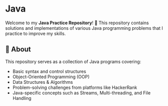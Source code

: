# Java
 Welcome to my **Java Practice Repository**! 🚀 This repository contains solutions and implementations of various Java programming problems that I practice to improve my skills.

## 📌 About
This repository serves as a collection of Java programs covering:
- Basic syntax and control structures
- Object-Oriented Programming (OOP)
- Data Structures & Algorithms
- Problem-solving challenges from platforms like HackerRank
- Java-specific concepts such as Streams, Multi-threading, and File Handling
